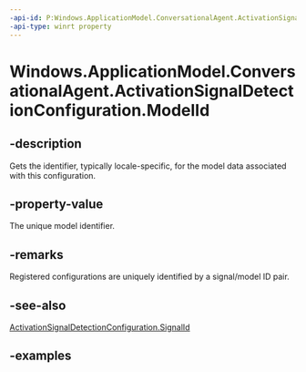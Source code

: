 ```yaml
---
-api-id: P:Windows.ApplicationModel.ConversationalAgent.ActivationSignalDetectionConfiguration.ModelId
-api-type: winrt property
---
```


<!-- Property syntax.
public string ModelId { get; }
-->

# Windows.ApplicationModel.ConversationalAgent.ActivationSignalDetectionConfiguration.ModelId

## -description

Gets the identifier, typically locale-specific, for the model data associated with this configuration.

## -property-value

The unique model identifier.

## -remarks

Registered configurations are uniquely identified by a signal/model ID pair.

## -see-also

[ActivationSignalDetectionConfiguration.SignalId](activationsignaldetectionconfiguration_signalid.md)

## -examples
